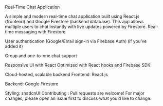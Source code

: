 Real-Time Chat Application

A simple and modern real-time chat application built using React.js (frontend) and Google Firestore (backend database).
This app allows multiple users to chat instantly with live updates powered by Firestore.
 Real-time messaging with Firestore

 User authentication (Google/Email sign-in via Firebase Auth) (if you’ve added it)

 Group and one-to-one chat support

 Responsive UI with React
 Optimized with React hooks and Firebase SDK

Cloud-hosted, scalable backend
Frontend: React.js

Backend: Google Firestore

Styling: shadcnUI
Contributing : Pull requests are welcome! For major changes, please open an issue first to discuss what you’d like to change.
